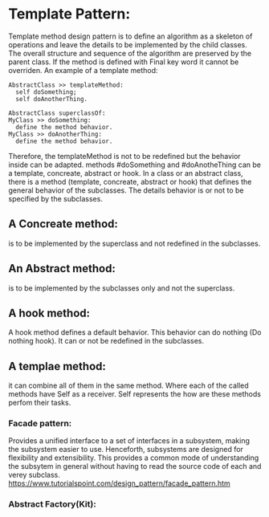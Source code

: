 # Template Pattern:
Template method design pattern is to define an algorithm as a skeleton of operations and leave the details to be implemented by the child classes. The overall structure and sequence of the algorithm are preserved by the parent class. If the method is defined with Final key word it cannot be overriden.
An example of a template method:
``` Smalltalk 
AbstractClass >> templateMethod:
  self doSomething;
  self doAnotherThing.

AbstractClass superclassOf: 
MyClass >> doSomething:
  define the method behavior.
MyClass >> doAnotherThing:
  define the method behavior.
```
Therefore, the templateMethod is not to be redefined but the behavior inside can be adapted. methods #doSomething and #doAnotheThing can be a template, concreate, abstract or hook.
In a class or an abstract class, there is a method (template, concreate, abstract or hook) that defines the general behavior of the subclasses. 
The details behavior is or not to be specified by the subclasses.

## A Concreate method: 
is to be implemented by the superclass and not redefined in the subclasses.
## An Abstract method:
is to be implemented by the subclasses only and not the superclass.
## A hook method: 
A hook method defines a default behavior. This behavior can do nothing (Do nothing hook). It can or not be redefined in the subclasses.
## A templae method: 
it can combine all of them in the same method. Where each of the called methods have Self as a receiver. Self represents the how are these
methods perfom their tasks.

### Facade pattern:
Provides a unified interface to a set of interfaces in a subsystem, making the subsystem easier to use. Henceforth, subsystems are designed for flexibility and extensibility. This provides a common mode of understanding the subsytem in general without having to read the source code of each and verey subclass.
https://www.tutorialspoint.com/design_pattern/facade_pattern.htm

### Abstract Factory(Kit):
